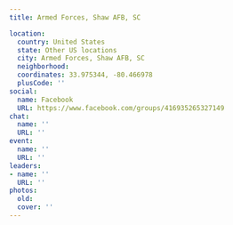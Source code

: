 ```yaml
---
title: Armed Forces, Shaw AFB, SC

location:
  country: United States
  state: Other US locations
  city: Armed Forces, Shaw AFB, SC
  neighborhood: 
  coordinates: 33.975344, -80.466978
  plusCode: ''
social:
  name: Facebook
  URL: https://www.facebook.com/groups/416935265327149
chat:
  name: ''
  URL: ''
event:
  name: ''
  URL: ''
leaders:
- name: ''
  URL: ''
photos:
  old: 
  cover: ''
---
```

